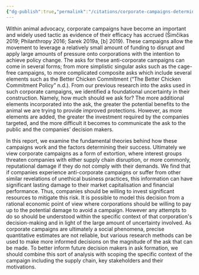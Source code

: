 ```yaml
---
{"dg-publish":true,"permalink":"/citations/corporate-campaigns-determining-the-scale-of-the-ask-animal-ask/","tags":["corporate_campaigns"],"created":"2025-10-23T17:42:45.285+01:00","updated":"2025-10-23T17:42:45.286+01:00"}
---
```


Within animal advocacy, corporate campaigns have become an important and widely used tactic as evidence of their efficacy has accrued (Šimčikas 2019; Philanthropy 2016; Sarek 2019a, [b] 2019). These campaigns allow the movement to leverage a relatively small amount of funding to disrupt and apply large amounts of pressure onto corporations with the intention to achieve policy change. The asks for these anti-corporate campaigns can come in several forms; from more simplistic singular asks such as the cage-free campaigns, to more complicated composite asks which include several elements such as the Better Chicken Commitment (“The Better Chicken Commitment Policy” n.d.). From our previous research into the asks used in such corporate campaigns, we identified a foundational uncertainty in their construction. Namely, how much should we ask for? The more additional elements incorporated into the ask, the greater the potential benefits to the animal we are trying to provide improved protections. However, as more elements are added, the greater the investment required by the companies targeted, and the more difficult it becomes to communicate the ask to the public and the companies’ decision makers. 

In this report, we examine the fundamental theories behind how these campaigns work and the factors determining their success. Ultimately we view corporate campaigns as a form of extortion, where interest groups threaten companies with either supply chain disruption, or more commonly, reputational damage if they do not comply with their demands. We find that if companies experience anti-corporate campaigns or suffer from other similar revelations of unethical business practices, this information can have significant lasting damage to their market capitalisation and financial performance. Thus, companies should be willing to invest significant resources to mitigate this risk. It is possible to model this decision from a rational economic point of view where corporations should be willing to pay up to the potential damage to avoid a campaign. However any attempts to do so should be understood within the specific context of that corporation's decision-making and in light of the large amount of uncertainty involved. As corporate campaigns are ultimately a social phenomena, precise quantitative estimates are not reliable, but various research methods can be used to make more informed decisions on the magnitude of the ask that can be made. To better inform future decision makers in ask formation, we should combine this sort of analysis with scoping the specific context of the campaign including the supply chain, key stakeholders and their motivations.